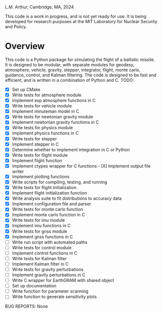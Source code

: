 L.M. Arthur, Cambridge, MA, 2024

This code is a work in progress, and is not yet ready for use. It is being developed for research purposes at the MIT Laboratory for Nuclear Security and Policy. 

# Overview
This code is a Python package for simulating the flight of a ballistic missile. It is designed to be modular, with separate modules for geodesy, atmosphere, vehicle, gravity, stepper, integrator, flight, monte carlo, guidance, control, and Kalman filtering. The code is designed to be fast and efficient, and is written in a combination of Python and C.
TODO: 
- [X] Set up CMake 
- [X] Write tests for atmosphere module
- [X] Implement exp atmosphere functions in C
- [X] Write tests for vehicle module
- [X] Implement minuteman model in C
- [X] Write tests for newtonian gravity module
- [X] Implement newtonian gravity functions in C
- [X] Write tests for physics module
- [X] Implement physics functions in C
- [X] Write tests for stepper
- [X] Implement stepper in C
- [X] Determine whether to implement integration in C or Python
- [X] Write tests for flight module
- [X] Implement flight function
- [X] Implement ctypes wrapper for C functions - [X] Implement output file writer
- [X] Implement plotting functions
- [X] Write scripts for compiling, testing, and running
- [X] Write tests for flight initialization
- [X] Implement flight initialization function
- [X] Write analysis suite to fit distributions to accuracy data
- [X] Implement configuration file and parser
- [X] Write tests for monte carlo function
- [X] Implement monte carlo function in C
- [X] Write tests for imu module
- [X] Implement imu functions in C
- [X] Write tests for gnss module
- [X] Implement gnss functions in C
- [ ] Write run script with automated paths
- [ ] Write tests for control module
- [ ] Implement control functions in C
- [ ] Write tests for Kalman filter
- [ ] Implement Kalman filter in C
- [ ] Write tests for gravity perturbations
- [ ] Implement gravity perturbations in C
- [ ] Write C wrapper for EarthGRAM with shared object
- [ ] Set up documentation
- [ ] Write function for parameter scanning
- [ ] Write function to generate sensitivity plots

BUG REPORTS: None
